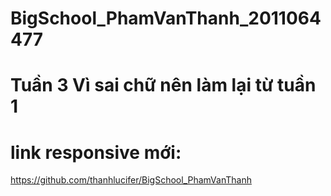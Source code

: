# BigSchool_PhamVanThanh_2011064477
# Tuần 3 Vì sai chữ nên làm lại từ tuần 1
# link responsive mới: 
https://github.com/thanhlucifer/BigSchool_PhamVanThanh
